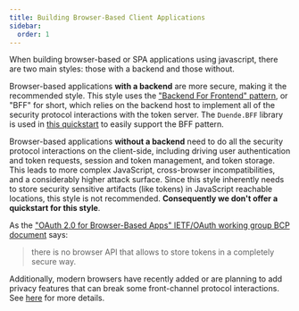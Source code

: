 ```yaml
---
title: Building Browser-Based Client Applications
sidebar:
  order: 1
---
```



When building browser-based or SPA applications using javascript, there are two main styles: those
with a backend and those without.

Browser-based applications **with a backend** are more secure, making it the
recommended style. This style uses the ["Backend For Frontend"
pattern](https://blog.duendesoftware.com/posts/20210326_bff/), or "BFF" for
short, which relies on the backend host to implement all of the security
protocol interactions with the token server. The `Duende.BFF` library is used in
[this quickstart](js_with_backend) to easily support the BFF pattern.

Browser-based applications **without a backend** need to do all the security
protocol interactions on the client-side, including driving user authentication
and token requests, session and token management, and token storage. This leads
to more complex JavaScript, cross-browser incompatibilities, and a considerably
higher attack surface. Since this style inherently needs to store security
sensitive artifacts (like tokens) in JavaScript reachable locations, this style
is not recommended. **Consequently we don't offer a quickstart for this style**.

As the ["OAuth 2.0 for Browser-Based Apps" IETF/OAuth working group BCP
document](https://datatracker.ietf.org/doc/html/draft-ietf-oauth-browser-based-apps)
says:
>there is no browser API that allows to store tokens in a completely secure way. 

Additionally, modern browsers have recently added or are planning to add privacy
features that can break some front-channel protocol interactions. See 
[here](/bff/v3/overview#react-to-changes-in-the-browser-security-models) 
for more details.
